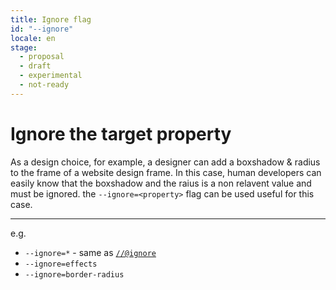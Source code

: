 ```yaml
---
title: Ignore flag
id: "--ignore"
locale: en
stage:
  - proposal
  - draft
  - experimental
  - not-ready
---
```


# Ignore the target property

As a design choice, for example, a designer can add a boxshadow & radius to the frame of a website design frame. In this case, human developers can easily know that the boxshadow and the raius is a non relavent value and must be ignored. the `--ignore=<property>` flag can be used useful for this case.

---

e.g.

- `--ignore=*` - same as [`//@ignore`](../@ignore/README.md)
- `--ignore=effects`
- `--ignore=border-radius`
